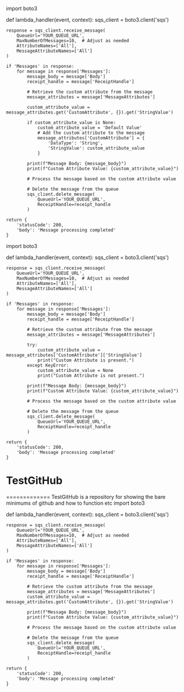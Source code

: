 import boto3

def lambda_handler(event, context):
    sqs_client = boto3.client('sqs')
    
    response = sqs_client.receive_message(
        QueueUrl='YOUR_QUEUE_URL',
        MaxNumberOfMessages=10,  # Adjust as needed
        AttributeNames=['All'],
        MessageAttributeNames=['All']
    )
    
    if 'Messages' in response:
        for message in response['Messages']:
            message_body = message['Body']
            receipt_handle = message['ReceiptHandle']
            
            # Retrieve the custom attribute from the message
            message_attributes = message['MessageAttributes']
            
            custom_attribute_value = message_attributes.get('CustomAttribute', {}).get('StringValue')
            
            if custom_attribute_value is None:
                custom_attribute_value = 'Default Value'
                # Add the custom attribute to the message
                message_attributes['CustomAttribute'] = {
                    'DataType': 'String',
                    'StringValue': custom_attribute_value
                }
            
            print(f"Message Body: {message_body}")
            print(f"Custom Attribute Value: {custom_attribute_value}")
            
            # Process the message based on the custom attribute value
            
            # Delete the message from the queue
            sqs_client.delete_message(
                QueueUrl='YOUR_QUEUE_URL',
                ReceiptHandle=receipt_handle
            )
    
    return {
        'statusCode': 200,
        'body': 'Message processing completed'
    }




import boto3

def lambda_handler(event, context):
    sqs_client = boto3.client('sqs')
    
    response = sqs_client.receive_message(
        QueueUrl='YOUR_QUEUE_URL',
        MaxNumberOfMessages=10,  # Adjust as needed
        AttributeNames=['All'],
        MessageAttributeNames=['All']
    )
    
    if 'Messages' in response:
        for message in response['Messages']:
            message_body = message['Body']
            receipt_handle = message['ReceiptHandle']
            
            # Retrieve the custom attribute from the message
            message_attributes = message['MessageAttributes']
            
            try:
                custom_attribute_value = message_attributes['CustomAttribute']['StringValue']
                print("Custom Attribute is present.")
            except KeyError:
                custom_attribute_value = None
                print("Custom Attribute is not present.")
            
            print(f"Message Body: {message_body}")
            print(f"Custom Attribute Value: {custom_attribute_value}")
            
            # Process the message based on the custom attribute value
            
            # Delete the message from the queue
            sqs_client.delete_message(
                QueueUrl='YOUR_QUEUE_URL',
                ReceiptHandle=receipt_handle
            )
    
    return {
        'statusCode': 200,
        'body': 'Message processing completed'
    }







# TestGitHub
=============
TestGitHub is a repository for showing the bare minimums of github and how to function etc
import boto3

def lambda_handler(event, context):
    sqs_client = boto3.client('sqs')
    
    response = sqs_client.receive_message(
        QueueUrl='YOUR_QUEUE_URL',
        MaxNumberOfMessages=10,  # Adjust as needed
        AttributeNames=['All'],
        MessageAttributeNames=['All']
    )
    
    if 'Messages' in response:
        for message in response['Messages']:
            message_body = message['Body']
            receipt_handle = message['ReceiptHandle']
            
            # Retrieve the custom attribute from the message
            message_attributes = message['MessageAttributes']
            custom_attribute_value = message_attributes.get('CustomAttribute', {}).get('StringValue')
            
            print(f"Message Body: {message_body}")
            print(f"Custom Attribute Value: {custom_attribute_value}")
            
            # Process the message based on the custom attribute value
            
            # Delete the message from the queue
            sqs_client.delete_message(
                QueueUrl='YOUR_QUEUE_URL',
                ReceiptHandle=receipt_handle
            )
    
    return {
        'statusCode': 200,
        'body': 'Message processing completed'
    }
